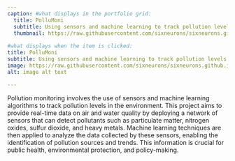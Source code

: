 ```yaml
---
caption: #what displays in the portfolio grid:
  title: PolluMoni
  subtitle: Using sensors and machine learning to track pollution levels
  thumbnail: https://raw.githubusercontent.com/sixneurons/sixneurons.github.io/master/assets/img/portfolio/st%20(1).jpg
  
#what displays when the item is clicked:
title: PolluMoni
subtitle: Using sensors and machine learning to track pollution levels
image: https://raw.githubusercontent.com/sixneurons/sixneurons.github.io/master/assets/img/portfolio/st%20(1).jpg
alt: image alt text

---
```


Pollution monitoring involves the use of sensors and machine learning algorithms to track pollution levels in the environment. This project aims to provide real-time data on air and water quality by deploying a network of sensors that can detect pollutants such as particulate matter, nitrogen oxides, sulfur dioxide, and heavy metals. Machine learning techniques are then applied to analyze the data collected by these sensors, enabling the identification of pollution sources and trends. This information is crucial for public health, environmental protection, and policy-making.
